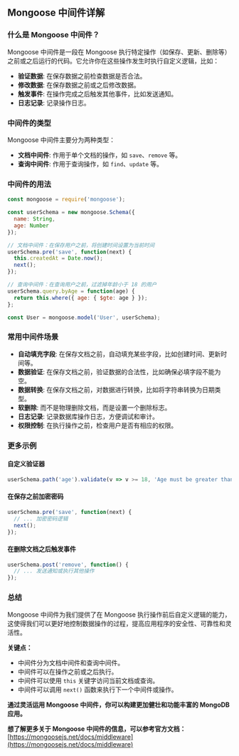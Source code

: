 ## Mongoose 中间件详解

### 什么是 Mongoose 中间件？

Mongoose 中间件是一段在 Mongoose 执行特定操作（如保存、更新、删除等）之前或之后运行的代码。它允许你在这些操作发生时执行自定义逻辑，比如：

- **验证数据**: 在保存数据之前检查数据是否合法。
- **修改数据**: 在保存数据之前或之后修改数据。
- **触发事件**: 在操作完成之后触发其他事件，比如发送通知。
- **日志记录**: 记录操作日志。

### 中间件的类型

Mongoose 中间件主要分为两种类型：

- **文档中间件**: 作用于单个文档的操作，如 `save`、`remove` 等。
- **查询中间件**: 作用于查询操作，如 `find`、`update` 等。

### 中间件的用法

```JavaScript
const mongoose = require('mongoose');

const userSchema = new mongoose.Schema({
  name: String,
  age: Number
});

// 文档中间件：在保存用户之前，将创建时间设置为当前时间
userSchema.pre('save', function(next) {
  this.createdAt = Date.now();
  next();
});

// 查询中间件：在查询用户之前，过滤掉年龄小于 18 的用户
userSchema.query.byAge = function(age) {
  return this.where({ age: { $gte: age } });
};

const User = mongoose.model('User', userSchema);
```

### 常用中间件场景

- **自动填充字段**: 在保存文档之前，自动填充某些字段，比如创建时间、更新时间等。
- **数据验证**: 在保存文档之前，验证数据的合法性，比如确保必填字段不能为空。
- **数据转换**: 在保存文档之前，对数据进行转换，比如将字符串转换为日期类型。
- **软删除**: 而不是物理删除文档，而是设置一个删除标志。
- **日志记录**: 记录数据库操作日志，方便调试和审计。
- **权限控制**: 在执行操作之前，检查用户是否有相应的权限。

### 更多示例

#### 自定义验证器

```JavaScript
userSchema.path('age').validate(v => v >= 18, 'Age must be greater than or equal to 18');
```

#### 在保存之前加密密码

```JavaScript
userSchema.pre('save', function(next) {
  // ... 加密密码逻辑
  next();
});
```

#### 在删除文档之后触发事件

```JavaScript
userSchema.post('remove', function() {
  // ... 发送通知或执行其他操作
});
```

### 总结

Mongoose 中间件为我们提供了在 Mongoose 执行操作前后自定义逻辑的能力，这使得我们可以更好地控制数据操作的过程，提高应用程序的安全性、可靠性和灵活性。

**关键点：**

- 中间件分为文档中间件和查询中间件。
- 中间件可以在操作之前或之后执行。
- 中间件可以使用 `this` 关键字访问当前文档或查询。
- 中间件可以调用 `next()` 函数来执行下一个中间件或操作。

**通过灵活运用 Mongoose 中间件，你可以构建更加健壮和功能丰富的 MongoDB 应用。**

**想了解更多关于 Mongoose 中间件的信息，可以参考官方文档：** [https://mongoosejs.net/docs/middleware](https://mongoosejs.net/docs/middleware)